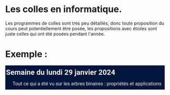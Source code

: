 # Les colles en informatique.
Les programmes de colles sont très peu détaillés, donc toute proposition du cours peut potentiellement être posée, les propositions avec étoiles sont juste celles qui ont été posées pendant l'année.
# Exemple :
![Exemple](Exemple.jpg)
